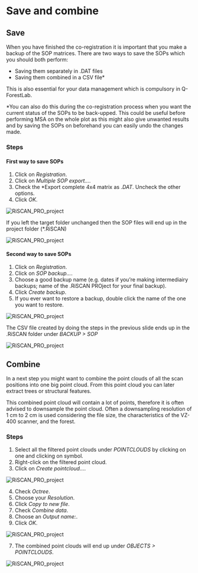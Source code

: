 # Save and combine
## Save 
When you have finished the co-registration it is important that you make a backup of the SOP matrices. There are two ways to save the SOPs which you should both perform:
* Saving them separately in .DAT files
* Saving them combined in a CSV file*

This is also essential for your data management which is compulsory in Q-ForestLab.

*You can also do this during the co-registration process when you want the current status of the SOPs to be back-upped. This could be useful before performing MSA on the whole plot as this might also give unwanted results and by saving the SOPs on beforehand you can easily undo the changes made. 

### Steps

#### First way to save SOPs
1. Click on *Registration*.
2. Click on *Multiple SOP export…*.
3. Check the *Export complete 4x4 matrix as *.DAT*. Uncheck the other options.
4. Click *OK*.

![RiSCAN_PRO_project](./img/08_save_combine-0.png)

If you left the target folder unchanged then the SOP files will end up in the project folder (*.RiSCAN)

![RiSCAN_PRO_project](./img/08_save_combine-1.png)

#### Second way to save SOPs
1. Click on *Registration*.
2. Click on *SOP backup…*.
3. Choose a good backup name (e.g. dates if you’re making intermediairy backups; name of the .RiSCAN PROject for your final backup).
4. Click *Create backup*.
5. If you ever want to restore a backup, double click the name of the one you want to restore.

![RiSCAN_PRO_project](./img/08_save_combine-2.png)

The CSV file created by doing the steps in the previous slide ends up in the .RiSCAN folder under *BACKUP > SOP*

![RiSCAN_PRO_project](./img/08_save_combine-3.png)

## Combine
In a next step you might want to combine the point clouds of all the scan positions into one big point cloud. From this point cloud you can later extract trees or structural features.

This combined point cloud will contain a lot of points, therefore it is often advised to downsample the point cloud. Often a downsampling resolution of 1 cm to 2 cm is used considering the file size, the characteristics of the VZ-400 scanner, and the forest.

### Steps
1. Select all the filtered point clouds under *POINTCLOUDS* by clicking on one and clicking on symbol. 
2. Right-click on the filtered point cloud. 
3. Click on *Create pointcloud...*.

![RiSCAN_PRO_project](./img/08_save_combine-4.png)

4. Check *Octree*.
2. Choose your *Resolution*.
3. Click *Copy to new file*.
4. Check *Combine data*.
5. Choose an *Output name:*.
6. Click *OK*.

![RiSCAN_PRO_project](./img/08_save_combine-5.png)

7. The combined point clouds will end up under *OBJECTS > POINTCLOUDS*.

![RiSCAN_PRO_project](./img/08_save_combine-6.png)